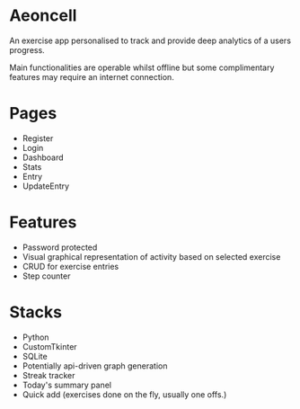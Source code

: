 # Aeoncell
An exercise app personalised to track and provide deep analytics of a users progress.

Main functionalities are operable whilst offline but some complimentary features may require an internet connection.

# Pages
- Register
- Login
- Dashboard
- Stats
- Entry
- UpdateEntry

# Features
- Password protected
- Visual graphical representation of activity based on selected exercise
- CRUD for exercise entries
- Step counter

# Stacks
- Python
- CustomTkinter
- SQLite
- Potentially api-driven graph generation
- Streak tracker
- Today's summary panel
- Quick add (exercises done on the fly, usually one offs.)
